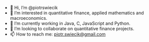 - 👋 Hi, I’m @piotrswiecik
- 👀 I’m interested in quantitative finance, applied mathematics and macroeconomics.
- 🌱 I’m currently working in Java, C, JavaScript and Python.
- 💞️ I’m looking to collaborate on quantitative finance projects.
- 📫 How to reach me: piotr.swiecik@gmail.com

<!---
piotrswiecik/piotrswiecik is a ✨ special ✨ repository because its `README.md` (this file) appears on your GitHub profile.
You can click the Preview link to take a look at your changes.
--->
